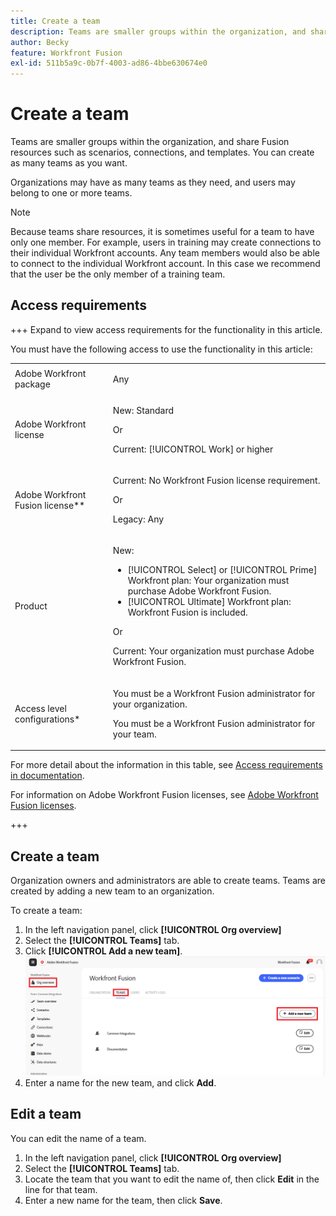 ```yaml
---
title: Create a team
description: Teams are smaller groups within the organization, and share Fusion resources such as scenarios, connections, and templates. You can create as many teams as you want.
author: Becky
feature: Workfront Fusion
exl-id: 511b5a9c-0b7f-4003-ad86-4bbe630674e0
---
```

# Create a team

Teams are smaller groups within the organization, and share Fusion resources such as scenarios, connections, and templates. You can create as many teams as you want.

Organizations may have as many teams as they need, and users may belong to one or more teams.

>[!NOTE]
>
>Because teams share resources, it is sometimes useful for a team to have only one member. For example, users in training may create connections to their individual Workfront accounts. Any team members would also be able to connect to the individual Workfront account. In this case we recommend that the user be the only member of a training team.

## Access requirements

+++ Expand to view access requirements for the functionality in this article.

You must have the following access to use the functionality in this article:

<table style="table-layout:auto">
 <col> 
 <col> 
 <tbody> 
  <tr> 
   <td role="rowheader">Adobe Workfront package</td> 
   <td> <p>Any</p> </td> 
  </tr> 
  <tr data-mc-conditions=""> 
   <td role="rowheader">Adobe Workfront license</td> 
   <td> <p>New: Standard</p><p>Or</p><p>Current: [!UICONTROL Work] or higher</p> </td> 
  </tr> 
  <tr> 
   <td role="rowheader">Adobe Workfront Fusion license**</td> 
   <td>
   <p>Current: No Workfront Fusion license requirement.</p>
   <p>Or</p>
   <p>Legacy: Any </p>
   </td> 
  </tr> 
  <tr> 
   <td role="rowheader">Product</td> 
   <td>
   <p>New:</p> <ul><li>[!UICONTROL Select] or [!UICONTROL Prime] Workfront plan: Your organization must purchase Adobe Workfront Fusion.</li><li>[!UICONTROL Ultimate] Workfront plan: Workfront Fusion is included.</li></ul>
   <p>Or</p>
   <p>Current: Your organization must purchase Adobe Workfront Fusion.</p>
   </td> 
  </tr>
  <tr data-mc-conditions=""> 
   <td role="rowheader">Access level configurations*</td> 
   <td> 
     <p>You must be a Workfront Fusion administrator for your organization.</p>
     <p>You must be a Workfront Fusion administrator for your team.</p>
   </td> 
  </tr> 
   </td> 
  </tr> 
 </tbody> 
</table>

For more detail about the information in this table, see [Access requirements in documentation](/help/workfront-fusion/references/licenses-and-roles/access-level-requirements-in-documentation.md).

For information on Adobe Workfront Fusion licenses, see [Adobe Workfront Fusion licenses](/help/workfront-fusion/set-up-and-manage-workfront-fusion/licensing-operations-overview/license-automation-vs-integration.md).

+++



## Create a team 

Organization owners and administrators are able to create teams. Teams are created by adding a new team to an organization.

To create a team:

1. In the left navigation panel, click **[!UICONTROL Org overview]**
1. Select the **[!UICONTROL Teams]** tab.
1. Click **[!UICONTROL Add a new team]**. 
   ![Create a team](assets/create-new-team-button.png)
1. Enter a name for the new team, and click **Add**.

## Edit a team

You can edit the name of a team.

1. In the left navigation panel, click **[!UICONTROL Org overview]**
1. Select the **[!UICONTROL Teams]** tab.
1. Locate the team that you want to edit the name of, then click **Edit** in the line for that team.
1. Enter a new name for the team, then click **Save**.

